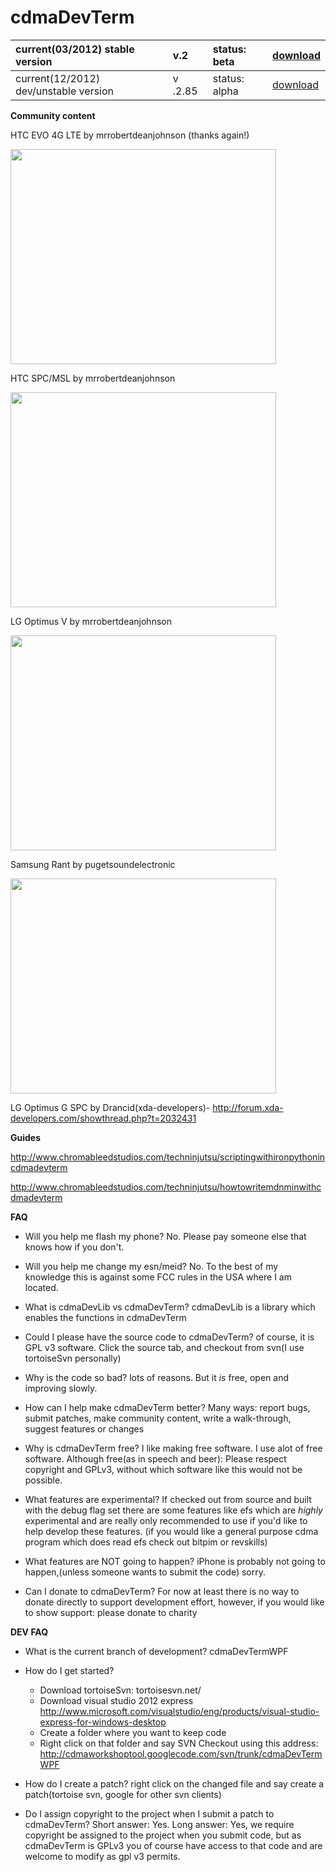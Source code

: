 # cdmaDevTerm #

| current(03/2012) stable version | v.2 | status: beta | <a href='http://cdmaworkshoptool.googlecode.com/files/CdmaDevTermV.2.zip'> download </a> |
|:--------------------------------|:----|:-------------|:-----------------------------------------------------------------------------------------|
| current(12/2012) dev/unstable version | v .2.85 | status: alpha | <a href='http://cdmaworkshoptool.googlecode.com/files/cdmaDevTerm.2.85.zip'> download </a> |

**Community content**

HTC EVO 4G LTE by mrrobertdeanjohnson (thanks again!)

<a href='http://www.youtube.com/watch?feature=player_embedded&v=1OePkxGXsN0' target='_blank'><img src='http://img.youtube.com/vi/1OePkxGXsN0/0.jpg' width='425' height=344 /></a>

HTC SPC/MSL by mrrobertdeanjohnson

<a href='http://www.youtube.com/watch?feature=player_embedded&v=SciiIJjwRu4' target='_blank'><img src='http://img.youtube.com/vi/SciiIJjwRu4/0.jpg' width='425' height=344 /></a>

LG Optimus V by mrrobertdeanjohnson

<a href='http://www.youtube.com/watch?feature=player_embedded&v=t_bSUGSnkak' target='_blank'><img src='http://img.youtube.com/vi/t_bSUGSnkak/0.jpg' width='425' height=344 /></a>

Samsung Rant by pugetsoundelectronic

<a href='http://www.youtube.com/watch?feature=player_embedded&v=ZcsWBxl7I0s' target='_blank'><img src='http://img.youtube.com/vi/ZcsWBxl7I0s/0.jpg' width='425' height=344 /></a>

LG Optimus G SPC by Drancid(xda-developers)- http://forum.xda-developers.com/showthread.php?t=2032431

**Guides**

http://www.chromableedstudios.com/techninjutsu/scriptingwithironpythonincdmadevterm

http://www.chromableedstudios.com/techninjutsu/howtowritemdnminwithcdmadevterm


**FAQ**

  * Will you help me flash my phone? No. Please pay someone else that knows how if you don't.

  * Will you help me change my esn/meid? No. To the best of my knowledge this is against some FCC rules in the USA where I am located.

  * What is cdmaDevLib vs cdmaDevTerm? cdmaDevLib is a library which enables the functions in cdmaDevTerm

  * Could I please have the source code to cdmaDevTerm? of course, it is GPL v3 software. Click the source tab, and checkout from svn(I use tortoiseSvn personally)

  * Why is the code so bad? lots of reasons. But it _is_ free, open and improving slowly.

  * How can I help make cdmaDevTerm better? Many ways: report bugs, submit patches, make community content, write a walk-through, suggest features or changes

  * Why is cdmaDevTerm free? I like making free software. I use alot of free software. Although free(as in speech and beer): Please respect copyright and GPLv3, without which software like this would not be possible.

  * What features are experimental? If checked out from source and built with the debug flag set there are some features like efs which are _highly_ experimental and are really only recommended to use if you'd like to help develop these features. (if you would like a general purpose cdma program which does read efs check out bitpim or revskills)

  * What features are NOT going to happen? iPhone is probably not going to happen,(unless someone wants to submit the code) sorry.

  * Can I donate to cdmaDevTerm? For now at least there is no way to donate directly to support development effort, however, if you would like to show support: please donate to charity


**DEV FAQ**

  * What is the current branch of development? cdmaDevTermWPF

  * How do I get started?
    * Download tortoiseSvn: tortoisesvn.net/
    * Download visual studio 2012 express http://www.microsoft.com/visualstudio/eng/products/visual-studio-express-for-windows-desktop
    * Create a folder where you want to keep code
    * Right click on that folder and say SVN Checkout using this address: http://cdmaworkshoptool.googlecode.com/svn/trunk/cdmaDevTermWPF

  * How do I create a patch? right click on the changed file and say create a patch(tortoise svn, google for other svn clients)

  * Do I assign copyright to the project when I submit a patch to cdmaDevTerm? Short answer: Yes. Long answer: Yes, we require copyright be assigned to the project when you submit code, but as cdmaDevTerm is GPLv3 you of course have access to that code and are welcome to modify as gpl v3 permits.
